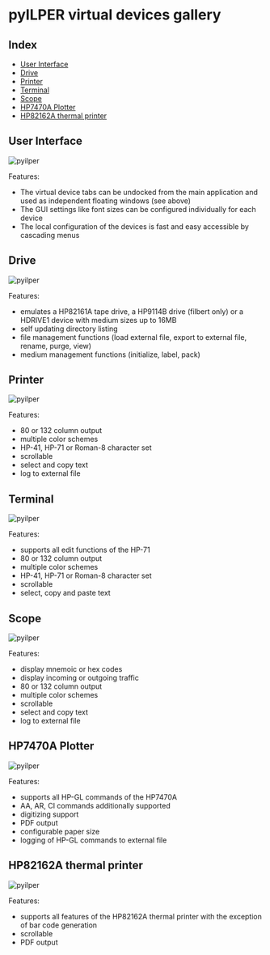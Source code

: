 ﻿pyILPER virtual devices gallery
===============================

Index
-----

* [User Interface](#user-interface)
* [Drive](#drive)
* [Printer](#printer)
* [Terminal](#terminal)
* [Scope](#scope)
* [HP7470A Plotter](#hp7470a-plotter)
* [HP82162A thermal printer](#hp82162a-thermal-printer)

User Interface
--------------
![pyilper](https://cdn.rawgit.com/bug400/pyilper/970872ee/img/pyilper_floatwindows.png)

Features:
* The virtual device tabs can be undocked from the main application and used as independent floating windows (see above)
* The GUI settings like font sizes can be configured individually for each device
* The local configuration of the devices is fast and easy accessible by cascading menus

Drive
-----
![pyilper](https://cdn.rawgit.com/bug400/pyilper/73dfd05/img/pyilper_drive.png)

Features:
* emulates a HP82161A tape drive, a HP9114B drive (filbert only) or a HDRIVE1 device with medium sizes up to 16MB
* self updating directory listing 
* file management functions (load external file, export to external file, rename, purge, view)
* medium management functions (initialize, label, pack)

Printer
-------
![pyilper](https://cdn.rawgit.com/bug400/pyilper/c36dfd5/img/pyilper_printer.png)

Features:
* 80 or 132 column output
* multiple color schemes
* HP-41, HP-71 or Roman-8 character set
* scrollable
* select and copy text 
* log to external file

Terminal
--------
![pyilper](https://cdn.rawgit.com/bug400/pyilper/73dfd05/img/pyilper_terminal.png)

Features:
* supports all edit functions of the HP-71
* 80 or 132 column output
* multiple color schemes
* HP-41, HP-71 or Roman-8 character set
* scrollable
* select, copy and paste text

Scope
-----
![pyilper](https://cdn.rawgit.com/bug400/pyilper/73dfd05/img/pyilper_scope.png)

Features:
* display mnemoic or hex codes
* display incoming or outgoing traffic
* 80 or 132 column output
* multiple color schemes
* scrollable
* select and copy text 
* log to external file

HP7470A Plotter
---------------
![pyilper](https://cdn.rawgit.com/bug400/pyilper/73dfd05/img/pyilper_plotter.png)

Features:
* supports all HP-GL commands of the HP7470A
* AA, AR, CI commands additionally supported
* digitizing support
* PDF output
* configurable paper size
* logging of HP-GL commands to external file

HP82162A thermal printer
------------------------
![pyilper](https://cdn.rawgit.com/bug400/pyilper/73dfd05/img/pyilper_thermal.png)

Features:
* supports all features of the HP82162A thermal printer with the exception of bar code generation
* scrollable
* PDF output
